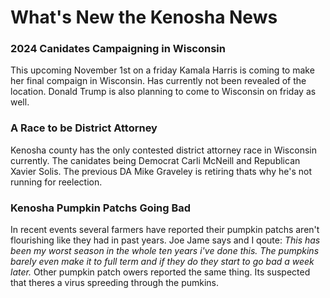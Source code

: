 <!DOCTYPE html>
<html lang="en-us">
    <head>
        <h1>What's New the Kenosha News</h1>
        <h3>2024 Canidates Campaigning in Wisconsin</h3>
        <meta charset="UTF-8">
        <meta name ="viewport" content="width = device-width,initial-scale=1.0">
        <meta name ="author" content="Kira Zamora">
        <meta name ="keywords" content="fire, fire station, firefighters , burning, burned, kenoosh fire, fire kenosha, police, police department, police fire">
        <meta name ="desciption" content="Keeping Up With the Kenosha News">
    </head>
</html>
<body>This upcoming November 1st on a friday Kamala Harris is coming to make her final compaign in Wisconsin. Has currently not been revealed of the location. Donald Trump is also planning to come to Wisconsin on friday as well.   </body>

<h3>A Race to be District Attorney</h3>
<p>Kenosha county has the only contested district attorney race in Wisconsin currently. The canidates being Democrat Carli McNeill and Republican Xavier Solis. The previous DA Mike Graveley is retiring thats why he's not running for reelection. </p>

<h3>Kenosha Pumpkin Patchs Going Bad </h3>
<p>In recent events several farmers have reported their pumpkin patchs aren't flourishing like they had in past years. Joe Jame says and I qoute:
                        <blockqoute><i>This has been my worst season in the whole ten years i've done this. The pumpkins     barely even make it to full term and if they do they start to go bad a week later.</i></blockqoute> Other pumpkin patch owers reported the same thing. Its suspected that theres a virus spreeding through the pumkins.</p>
                        

